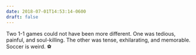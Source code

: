 ```yaml
---
date: 2018-07-01T14:53:14-0600
draft: false
---
```




Two 1-1 games could not have been more different. One was tedious, painful, and soul-killing. The other was tense, exhilarating, and memorable. Soccer is weird. ⚽️




